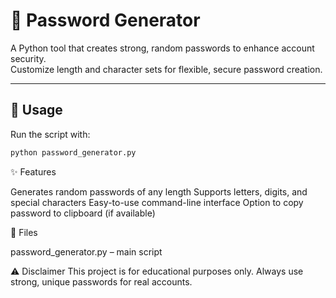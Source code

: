 # 🔑 Password Generator  

A Python tool that creates strong, random passwords to enhance account security.  
Customize length and character sets for flexible, secure password creation.  

---

## 🚀 Usage  
Run the script with:  
```bash
python password_generator.py
```

✨ Features

Generates random passwords of any length
Supports letters, digits, and special characters
Easy-to-use command-line interface
Option to copy password to clipboard (if available)

📂 Files

password_generator.py – main script

⚠️ Disclaimer
This project is for educational purposes only.
Always use strong, unique passwords for real accounts.
